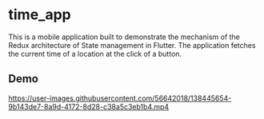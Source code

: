 # time_app

This is a mobile application built to demonstrate the mechanism of the Redux architecture of State management in Flutter. The application fetches the current time of a location at the click of a button.

## Demo 

https://user-images.githubusercontent.com/56642018/138445654-9b143de7-8a9d-4172-8d28-c38a5c3eb1b4.mp4

